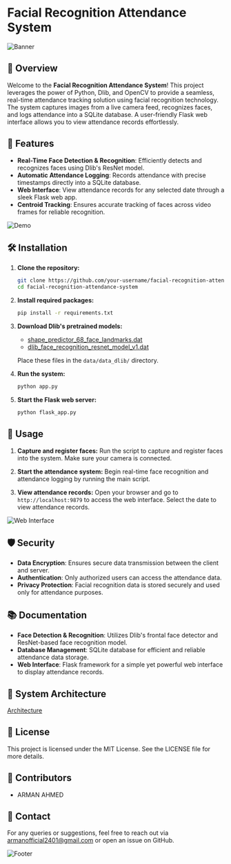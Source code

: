 # Facial Recognition Attendance System

![Banner](path/to/your/banner-image.png)

## 📸 Overview

Welcome to the **Facial Recognition Attendance System**! This project leverages the power of Python, Dlib, and OpenCV to provide a seamless, real-time attendance tracking solution using facial recognition technology. The system captures images from a live camera feed, recognizes faces, and logs attendance into a SQLite database. A user-friendly Flask web interface allows you to view attendance records effortlessly.

## 🌟 Features

- **Real-Time Face Detection & Recognition**: Efficiently detects and recognizes faces using Dlib's ResNet model.
- **Automatic Attendance Logging**: Records attendance with precise timestamps directly into a SQLite database.
- **Web Interface**: View attendance records for any selected date through a sleek Flask web app.
- **Centroid Tracking**: Ensures accurate tracking of faces across video frames for reliable recognition.

![Demo](path/to/your/demo-image.gif)

## 🛠️ Installation

1. **Clone the repository:**
    ```bash
    git clone https://github.com/your-username/facial-recognition-attendance-system.git
    cd facial-recognition-attendance-system
    ```

2. **Install required packages:**
    ```bash
    pip install -r requirements.txt
    ```

3. **Download Dlib's pretrained models:**
    - [shape_predictor_68_face_landmarks.dat](http://dlib.net/files/shape_predictor_68_face_landmarks.dat.bz2)
    - [dlib_face_recognition_resnet_model_v1.dat](http://dlib.net/files/dlib_face_recognition_resnet_model_v1.dat.bz2)

    Place these files in the `data/data_dlib/` directory.

4. **Run the system:**
    ```bash
    python app.py
    ```

5. **Start the Flask web server:**
    ```bash
    python flask_app.py
    ```

## 🚀 Usage

1. **Capture and register faces:**
   Run the script to capture and register faces into the system. Make sure your camera is connected.

2. **Start the attendance system:**
   Begin real-time face recognition and attendance logging by running the main script.

3. **View attendance records:**
   Open your browser and go to `http://localhost:9879` to access the web interface. Select the date to view attendance records.

![Web Interface](path/to/your/web-interface-image.png)



## 🛡️ Security

- **Data Encryption**: Ensures secure data transmission between the client and server.
- **Authentication**: Only authorized users can access the attendance data.
- **Privacy Protection**: Facial recognition data is stored securely and used only for attendance purposes.

## 📚 Documentation

- **Face Detection & Recognition**: Utilizes Dlib's frontal face detector and ResNet-based face recognition model.
- **Database Management**: SQLite database for efficient and reliable attendance data storage.
- **Web Interface**: Flask framework for a simple yet powerful web interface to display attendance records.

## 🧩 System Architecture

[Architecture](path/to/your/footer-image.png)

## 📜 License

This project is licensed under the MIT License. See the LICENSE file for more details.

## 👥 Contributors

- ARMAN AHMED

## 💬 Contact

For any queries or suggestions, feel free to reach out via armanofficial2401@gmail.com or open an issue on GitHub.

![Footer](path/to/your/footer-image.png)


